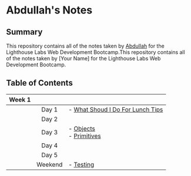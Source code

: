 # Abdullah's Notes

## Summary

This repository contains all of the notes taken by [Abdullah](https://github.com/akhan445) for the Lighthouse Labs Web Development Bootcamp.This repository contains all of the notes taken by [Your Name] for the Lighthouse Labs Web Development Bootcamp.

## Table of Contents

| Week 1   |          |                                                                 |
|:--------:|:--------:|-----------------------------------------------------------------|
|          | Day 1    | - [What Shoud I Do For Lunch Tips](/Week_1/Day_1/Lunch_Tips.md) |
|          | Day 2    |
|          | Day 3    | - [Objects](/Week_1/Day_3/Objects.md) <br> - [Primitives](/Week_1/Day_3/Primitives.md)                                                                                     |
|          | Day 4    |                                                                 |
|          | Day 5    |                                                                 |
|          | Weekend  | - [Testing](/Week_1/Weekend/Testing.md)                         |


